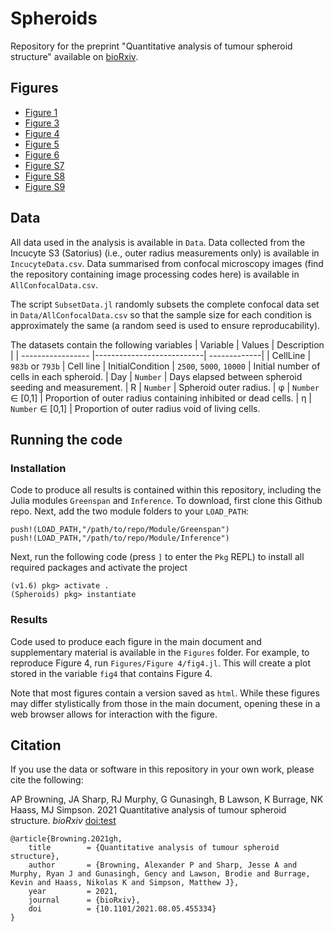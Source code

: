 # Spheroids

Repository for the preprint "Quantitative analysis of tumour spheroid structure" available on [bioRxiv](https://www.biorxiv.org/content/10.1101/2021.08.05.455334v1).

## Figures
 - [Figure 1](https://htmlpreview.github.io/?https://github.com/ap-browning/Spheroids/blob/main/Figures/Fig1/fig1.html)
 - [Figure 3](https://htmlpreview.github.io/?https://github.com/ap-browning/Spheroids/blob/main/Figures/Fig3/fig3.html)
 - [Figure 4](https://htmlpreview.github.io/?https://github.com/ap-browning/Spheroids/blob/main/Figures/Fig4/fig4.html)
 - [Figure 5](https://htmlpreview.github.io/?https://github.com/ap-browning/Spheroids/blob/main/Figures/Fig5/fig5.html)
 - [Figure 6](https://htmlpreview.github.io/?https://github.com/ap-browning/Spheroids/blob/main/Figures/Fig6/fig6.html)
 - [Figure S7](https://htmlpreview.github.io/?https://github.com/ap-browning/Spheroids/blob/main/Figures/FigS7/figS7.html)
 - [Figure S8](https://htmlpreview.github.io/?https://github.com/ap-browning/Spheroids/blob/main/Figures/FigS8/figS8.html)
 - [Figure S9](https://htmlpreview.github.io/?https://github.com/ap-browning/Spheroids/blob/main/Figures/FigS9/figS9.html)

## Data

All data used in the analysis is available in `Data`. Data collected from the Incucyte S3 (Satorius) (i.e., outer radius measurements only) is available in `IncucyteData.csv`. Data summarised from confocal microscopy images (find the repository containing image processing codes here) is available in `AllConfocalData.csv`.

The script `SubsetData.jl` randomly subsets the complete confocal data set in `Data/AllConfocalData.csv` so that the sample size for each condition is approximately the same (a random seed is used to ensure reproducability). 

The datasets contain the following variables
| Variable          | Values                    | Description  |
| ----------------- |---------------------------| -------------|
| CellLine          | `983b` or `793b`          | Cell line
| InitialCondition  | `2500`, `5000`, `10000`   | Initial number of cells in each spheroid.
| Day               | `Number`                  | Days elapsed between spheroid seeding and measurement.
| R                 | `Number`                  | Spheroid outer radius.
| φ                 | `Number` ∈ [0,1]          | Proportion of outer radius containing inhibited or dead cells.
| η                 | `Number` ∈ [0,1]          | Proportion of outer radius void of living cells.


## Running the code
 
### Installation

Code to produce all results is contained within this repository, including the Julia modules `Greenspan` and `Inference`. To download, first clone this Github repo. Next, add the two module folders to your `LOAD_PATH`:
```
push!(LOAD_PATH,"/path/to/repo/Module/Greenspan")
push!(LOAD_PATH,"/path/to/repo/Module/Inference")
```
Next, run the following code (press `]` to enter the `Pkg` REPL) to install all required packages and activate the project
```
(v1.6) pkg> activate .
(Spheroids) pkg> instantiate
```

### Results

Code used to produce each figure in the main document and supplementary material is available in the `Figures` folder. For example, to reproduce Figure 4, run `Figures/Figure 4/fig4.jl`. This will create a plot stored in the variable `fig4` that contains Figure 4. 

Note that most figures contain a version saved as `html`. While these figures may differ stylistically from those in the main document, opening these in a web browser allows for interaction with the figure.

## Citation
If you use the data or software in this repository in your own work, please cite the following:

AP Browning, JA Sharp, RJ Murphy, G Gunasingh, B Lawson, K Burrage, NK Haass, MJ Simpson. 2021 Quantitative analysis of tumour spheroid structure. _bioRxiv_ [doi:test](https://dx.doi.org/test)

```
@article{Browning.2021gh,
	title        = {Quantitative analysis of tumour spheroid structure},
	author       = {Browning, Alexander P and Sharp, Jesse A and Murphy, Ryan J and Gunasingh, Gency and Lawson, Brodie and Burrage, Kevin and Haass, Nikolas K and Simpson, Matthew J},
	year         = 2021,
	journal      = {bioRxiv},
	doi          = {10.1101/2021.08.05.455334}
}
```
